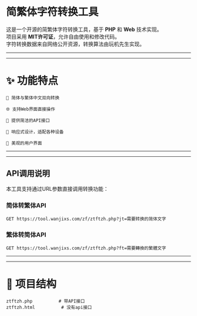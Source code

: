 # 简繁体字符转换工具

这是一个开源的简繁体字符转换工具，基于 **PHP** 和 **Web** 技术实现。  
项目采用 **MIT许可证**，允许自由使用和修改代码。  
字符转换数据来自网络公开资源，转换算法由玩机先生实现。

---
---
# ✨ 功能特点

	🔄 简体与繁体中文双向转换

	🌐 支持Web界面直接操作

	🚀 提供简洁的API接口

	📱 响应式设计，适配各种设备

	🎨 美观的用户界面

---
---
## API调用说明

本工具支持通过URL参数直接调用转换功能：

### 简体转繁体API
	GET https://tool.wanjixs.com/zf/ztftzh.php?jt=需要转换的简体文字
### 繁体转简体API
	GET https://tool.wanjixs.com/zf/ztftzh.php?ft=需要轉換的繁體文字

---
---
	
# 📁 项目结构

	ztftzh.php          # 带API接口
	ztftzh.html          # 没有api接口
